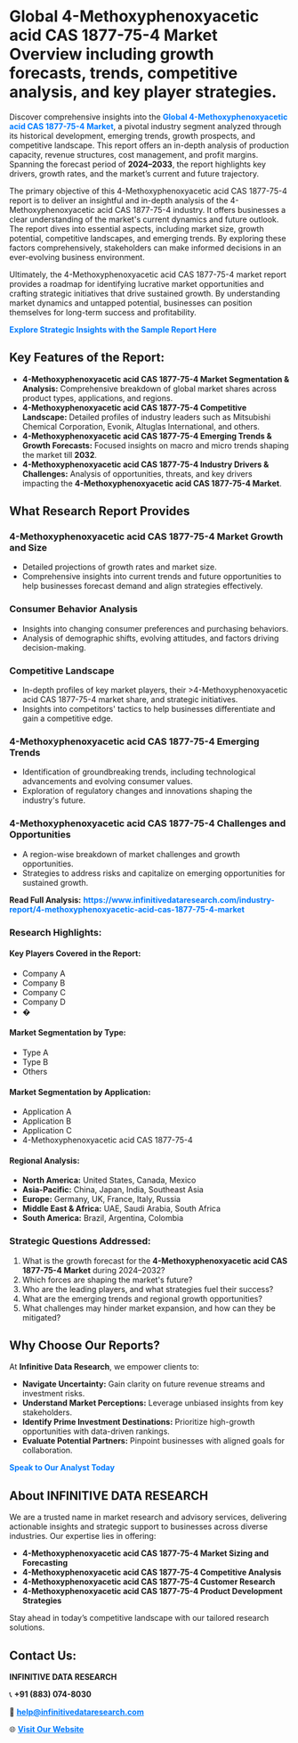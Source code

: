 <h1>Global 4-Methoxyphenoxyacetic acid CAS 1877-75-4 Market Overview including growth forecasts, trends, competitive analysis, and key player strategies.</h1>
<p>
Discover comprehensive insights into the 
<a href="https://www.infinitivedataresearch.com/industry-report/4-methoxyphenoxyacetic-acid-cas-1877-75-4-market" rel="dofollow" style="color: #007BFF; text-decoration: none;"><strong>Global 4-Methoxyphenoxyacetic acid CAS 1877-75-4 Market</strong></a>, a pivotal industry segment analyzed through its historical development, emerging trends, growth prospects, and competitive landscape. This report offers an in-depth analysis of production capacity, revenue structures, cost management, and profit margins. Spanning the forecast period of <strong>2024–2033</strong>, the report highlights key drivers, growth rates, and the market’s current and future trajectory.
</p>
<p>
The primary objective of this 4-Methoxyphenoxyacetic acid CAS 1877-75-4 report is to deliver an insightful and in-depth analysis of the 4-Methoxyphenoxyacetic acid CAS 1877-75-4 industry. It offers businesses a clear understanding of the market's current dynamics and future outlook. The report dives into essential aspects, including market size, growth potential, competitive landscapes, and emerging trends. By exploring these factors comprehensively, stakeholders can make informed decisions in an ever-evolving business environment.
</p>
<p>
Ultimately, the 4-Methoxyphenoxyacetic acid CAS 1877-75-4 market report provides a roadmap for identifying lucrative market opportunities and crafting strategic initiatives that drive sustained growth. By understanding market dynamics and untapped potential, businesses can position themselves for long-term success and profitability.
</p>
<p>
<a href="https://www.infinitivedataresearch.com/request-sample/reportId=102128" style="color: #007BFF; text-decoration: none;"><strong>Explore Strategic Insights with the Sample Report Here</strong></a>
</p>

<h2>Key Features of the Report:</h2>
<ul>
<li><strong>4-Methoxyphenoxyacetic acid CAS 1877-75-4 Market Segmentation & Analysis:</strong> Comprehensive breakdown of global market shares across product types, applications, and regions.</li>
<li><strong>4-Methoxyphenoxyacetic acid CAS 1877-75-4 Competitive Landscape:</strong> Detailed profiles of industry leaders such as Mitsubishi Chemical Corporation, Evonik, Altuglas International, and others.</li>
<li><strong>4-Methoxyphenoxyacetic acid CAS 1877-75-4 Emerging Trends & Growth Forecasts:</strong> Focused insights on macro and micro trends shaping the market till <strong>2032</strong>.</li>
<li><strong>4-Methoxyphenoxyacetic acid CAS 1877-75-4 Industry Drivers & Challenges:</strong> Analysis of opportunities, threats, and key drivers impacting the <strong>4-Methoxyphenoxyacetic acid CAS 1877-75-4 Market</strong>.</li>
</ul>

<h2>What Research Report Provides</h2>
<h3>4-Methoxyphenoxyacetic acid CAS 1877-75-4 Market Growth and Size</h3>
<ul>
<li>Detailed projections of growth rates and market size.</li>
<li>Comprehensive insights into current trends and future opportunities to help businesses forecast demand and align strategies effectively.</li>
</ul>

<h3>Consumer Behavior Analysis</h3>
<ul>
<li>Insights into changing consumer preferences and purchasing behaviors.</li>
<li>Analysis of demographic shifts, evolving attitudes, and factors driving decision-making.</li>
</ul>

<h3>Competitive Landscape</h3>
<ul>
<li>In-depth profiles of key market players, their >4-Methoxyphenoxyacetic acid CAS 1877-75-4 market share, and strategic initiatives.</li>
<li>Insights into competitors' tactics to help businesses differentiate and gain a competitive edge.</li>
</ul>

<h3>4-Methoxyphenoxyacetic acid CAS 1877-75-4 Emerging Trends</h3>
<ul>
<li>Identification of groundbreaking trends, including technological advancements and evolving consumer values.</li>
<li>Exploration of regulatory changes and innovations shaping the industry's future.</li>
</ul>

<h3>4-Methoxyphenoxyacetic acid CAS 1877-75-4 Challenges and Opportunities</h3>
<ul>
<li>A region-wise breakdown of market challenges and growth opportunities.</li>
<li>Strategies to address risks and capitalize on emerging opportunities for sustained growth.</li>
</ul>
<p><strong>Read Full Analysis:</strong> <a href="https://www.infinitivedataresearch.com/industry-report/4-methoxyphenoxyacetic-acid-cas-1877-75-4-market" rel="dofollow" style="color: #007BFF; text-decoration: none;"><strong>https://www.infinitivedataresearch.com/industry-report/4-methoxyphenoxyacetic-acid-cas-1877-75-4-market</strong></a></p>
<h3>Research Highlights:</h3>
<h4>Key Players Covered in the Report:</h4>
<ul><li>Company A</li><li>Company B</li><li>Company C</li><li>Company D</li><li>�</li></ul>
<h4>Market Segmentation by Type:</h4>
<ul><li>Type A</li><li>Type B</li><li>Others</li></ul>
<h4>Market Segmentation by Application:</h4>
<ul><li>Application A</li><li>Application B</li><li>Application C</li><li>4-Methoxyphenoxyacetic acid CAS 1877-75-4</li></ul>

<h4>Regional Analysis:</h4>
<ul>
<li><strong>North America:</strong> United States, Canada, Mexico</li>
<li><strong>Asia-Pacific:</strong> China, Japan, India, Southeast Asia</li>
<li><strong>Europe:</strong> Germany, UK, France, Italy, Russia</li>
<li><strong>Middle East & Africa:</strong> UAE, Saudi Arabia, South Africa</li>
<li><strong>South America:</strong> Brazil, Argentina, Colombia</li>
</ul>

<h3>Strategic Questions Addressed:</h3>
<ol>
<li>What is the growth forecast for the <strong>4-Methoxyphenoxyacetic acid CAS 1877-75-4 Market</strong> during 2024–2032?</li>
<li>Which forces are shaping the market's future?</li>
<li>Who are the leading players, and what strategies fuel their success?</li>
<li>What are the emerging trends and regional growth opportunities?</li>
<li>What challenges may hinder market expansion, and how can they be mitigated?</li>
</ol>

<h2>Why Choose Our Reports?</h2>
<p>At <strong>Infinitive Data Research</strong>, we empower clients to:</p>
<ul>
<li><strong>Navigate Uncertainty:</strong> Gain clarity on future revenue streams and investment risks.</li>
<li><strong>Understand Market Perceptions:</strong> Leverage unbiased insights from key stakeholders.</li>
<li><strong>Identify Prime Investment Destinations:</strong> Prioritize high-growth opportunities with data-driven rankings.</li>
<li><strong>Evaluate Potential Partners:</strong> Pinpoint businesses with aligned goals for collaboration.</li>
</ul>
<p><a href="https://www.infinitivedataresearch.com/industry-report/4-methoxyphenoxyacetic-acid-cas-1877-75-4-market" rel="dofollow" style="color: #007BFF; text-decoration: none;"><strong>Speak to Our Analyst Today</strong></a></p>

<h2>About INFINITIVE DATA RESEARCH</h2>
<p>We are a trusted name in market research and advisory services, delivering actionable insights and strategic support to businesses across diverse industries. Our expertise lies in offering:</p>
<ul>
<li><strong>4-Methoxyphenoxyacetic acid CAS 1877-75-4 Market Sizing and Forecasting</strong></li>
<li><strong>4-Methoxyphenoxyacetic acid CAS 1877-75-4 Competitive Analysis</strong></li>
<li><strong>4-Methoxyphenoxyacetic acid CAS 1877-75-4 Customer Research</strong></li>
<li><strong>4-Methoxyphenoxyacetic acid CAS 1877-75-4 Product Development Strategies</strong></li>
</ul>
<p>Stay ahead in today’s competitive landscape with our tailored research solutions.</p>

<h2>Contact Us:</h2>
<p><strong>INFINITIVE DATA RESEARCH</strong></p>
<p>📞 <strong>+91 (883) 074-8030</strong></p>
<p>📧 <strong><a href="mailto:help@infinitivedataresearch.com" style="color: #007BFF;">help@infinitivedataresearch.com</a></strong></p>
<p>🌐 <strong><a href="https://www.infinitivedataresearch.com" rel="dofollow" style="color: #007BFF;">Visit Our Website</a></strong></p>